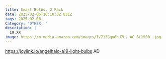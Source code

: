 ```yaml
---
title: Smart Bulbs, 2 Pack
date: 2025-02-06T10:10:32.831Z
tags: 2025-02-06
Category: "OTHER  "
description: |
  10.XX
image: https://m.media-amazon.com/images/I/71ZGqx0hU7L._AC_SL1500_.jpg
---
```

https://joylink.io/angelhalo-a19-light-bulbs  AD